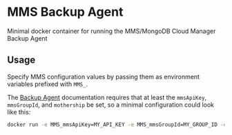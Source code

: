 # MMS Backup Agent
Minimal docker container for running the MMS/MongoDB Cloud Manager Backup Agent

## Usage
Specify MMS configuration values by passing them as environment variables prefixed with `MMS_`.

The [Backup Agent](https://docs.cloudmanager.mongodb.com/tutorial/install-backup-agent-from-archive) documentation requires that at least the `mmsApiKey`, `mmsGroupId`, and `mothership` be set, so a minimal configuration could look like this:
```sh
docker run -e MMS_mmsApiKey=MY_API_KEY -e MMS_mmsGroupId=MY_GROUP_ID -e MMS_mothership=api-backup.us-east-1.mongodb.com limit0/mms-backup-agent:latest
```
